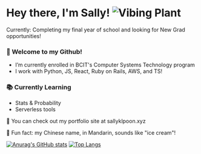 # Hey there, I'm Sally! ![Vibing Plant](https://i.imgur.com/dOlKlm5.gif)

Currently: Completing my final year of school and looking for New Grad opportunities!

### 🌱 Welcome to my Github!
* I’m currently enrolled in BCIT's Computer Systems Technology program
* I work with Python, JS, React, Ruby on Rails, AWS, and TS!

### 📚 Currently Learning
* Stats & Probability
* Serverless tools

👀 You can check out my portfolio site at sallyklpoon.xyz

🍦 Fun fact: my Chinese name, in Mandarin, sounds like "ice cream"! 

[![Anurag's GitHub stats](https://github-readme-stats.vercel.app/api?username=sallyklpoon&theme=blueberry&show_icons=true)](https://github.com/anuraghazra/github-readme-stats)
[![Top Langs](https://github-readme-stats.vercel.app/api/top-langs/?username=sallyklpoon?layout=compact&theme=blueberry)](https://github.com/anuraghazra/github-readme-stats)

